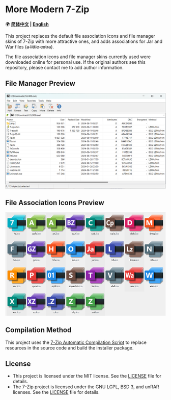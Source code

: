 ﻿# More Modern 7-Zip

🌍 **[简体中文](README.md) | [English](README-EN.md)**

This project replaces the default file association icons and file manager skins of 7-Zip with more attractive ones, and adds associations for Jar and War files (~~a little extra~~).

The file association icons and file manager skins currently used were downloaded online for personal use. If the original authors see this repository, please contact me to add author information.

## File Manager Preview

![Preview1](Previews/Preview1.png)

## File Association Icons Preview

![Preview1](Previews/Preview2.png)

## Compilation Method

This project uses the [7-Zip Automatic Compilation Script](https://github.com/YukiIsait/7ZipBuilder) to replace resources in the source code and build the installer package.

## License

- This project is licensed under the MIT license. See the [LICENSE](LICENSE.md) file for details.
- The 7-Zip project is licensed under the GNU LGPL, BSD 3, and unRAR licenses. See the [LICENSE](https://www.7-zip.org/license.txt) file for details.
